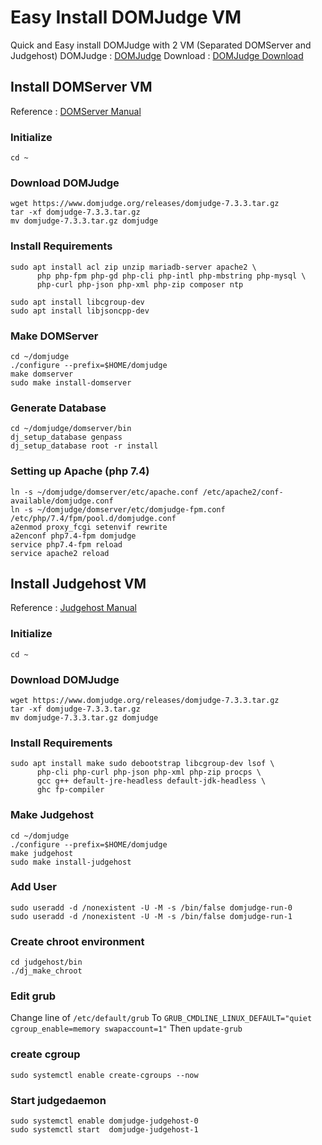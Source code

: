 # Easy Install DOMJudge VM
Quick and Easy install DOMJudge with 2 VM (Separated DOMServer and Judgehost)
DOMJudge : [DOMJudge](https://www.domjudge.org)
Download : [DOMJudge Download](https://www.domjudge.org/download)

## Install DOMServer VM
Reference : [DOMServer Manual](https://www.domjudge.org/docs/manual/7.3/install-domserver.html)

### Initialize
```
cd ~
```

### Download DOMJudge
```
wget https://www.domjudge.org/releases/domjudge-7.3.3.tar.gz
tar -xf domjudge-7.3.3.tar.gz
mv domjudge-7.3.3.tar.gz domjudge
```

### Install Requirements
```
sudo apt install acl zip unzip mariadb-server apache2 \
      php php-fpm php-gd php-cli php-intl php-mbstring php-mysql \
      php-curl php-json php-xml php-zip composer ntp

sudo apt install libcgroup-dev
sudo apt install libjsoncpp-dev
```

### Make DOMServer
```
cd ~/domjudge
./configure --prefix=$HOME/domjudge
make domserver
sudo make install-domserver
```

### Generate Database
```
cd ~/domjudge/domserver/bin
dj_setup_database genpass
dj_setup_database root -r install
```

### Setting up Apache (php 7.4)
```
ln -s ~/domjudge/domserver/etc/apache.conf /etc/apache2/conf-available/domjudge.conf
ln -s ~/domjudge/domserver/etc/domjudge-fpm.conf /etc/php/7.4/fpm/pool.d/domjudge.conf
a2enmod proxy_fcgi setenvif rewrite
a2enconf php7.4-fpm domjudge
service php7.4-fpm reload
service apache2 reload
```

## Install Judgehost VM
Reference : [Judgehost Manual](https://www.domjudge.org/docs/manual/7.3/install-judgehost.html)

### Initialize
```
cd ~
```

### Download DOMJudge
```
wget https://www.domjudge.org/releases/domjudge-7.3.3.tar.gz
tar -xf domjudge-7.3.3.tar.gz
mv domjudge-7.3.3.tar.gz domjudge
```

### Install Requirements
```
sudo apt install make sudo debootstrap libcgroup-dev lsof \
      php-cli php-curl php-json php-xml php-zip procps \
      gcc g++ default-jre-headless default-jdk-headless \
      ghc fp-compiler
```

### Make Judgehost
```
cd ~/domjudge
./configure --prefix=$HOME/domjudge
make judgehost
sudo make install-judgehost
```

### Add User
```
sudo useradd -d /nonexistent -U -M -s /bin/false domjudge-run-0
sudo useradd -d /nonexistent -U -M -s /bin/false domjudge-run-1
```

### Create chroot environment
```
cd judgehost/bin
./dj_make_chroot
```

### Edit grub
Change line of  ```/etc/default/grub```
To ```GRUB_CMDLINE_LINUX_DEFAULT="quiet cgroup_enable=memory swapaccount=1"```
Then ```update-grub```

### create cgroup
```
sudo systemctl enable create-cgroups --now
```

### Start judgedaemon
```
sudo systemctl enable domjudge-judgehost-0
sudo systemctl start  domjudge-judgehost-1
```